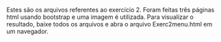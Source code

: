 Estes são os arquivos referentes ao exercício 2. Foram feitas três páginas html usando bootstrap e uma imagem é utilizada. Para visualizar o resultado, baixe todos os arquivos e abra o arquivo Exerc2menu.html em um navegador.
